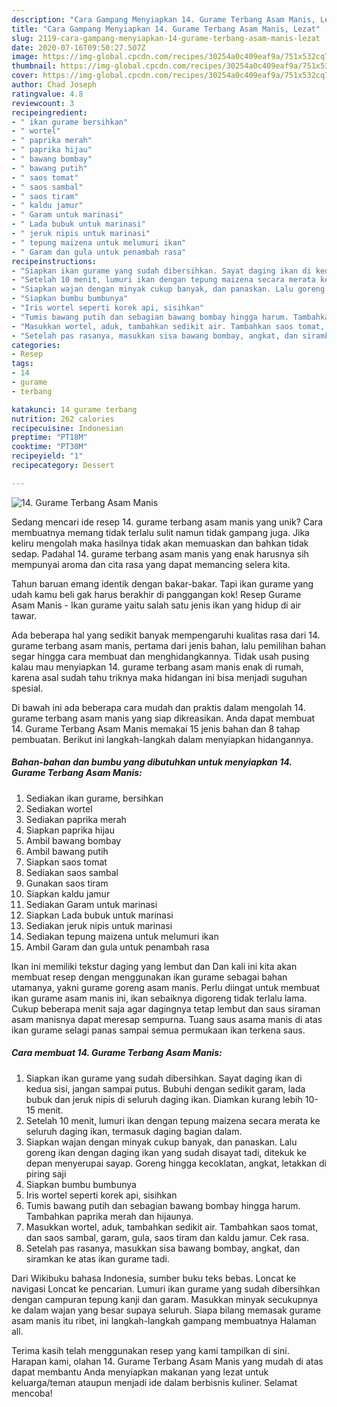```yaml
---
description: "Cara Gampang Menyiapkan 14. Gurame Terbang Asam Manis, Lezat"
title: "Cara Gampang Menyiapkan 14. Gurame Terbang Asam Manis, Lezat"
slug: 2119-cara-gampang-menyiapkan-14-gurame-terbang-asam-manis-lezat
date: 2020-07-16T09:50:27.507Z
image: https://img-global.cpcdn.com/recipes/30254a0c409eaf9a/751x532cq70/14-gurame-terbang-asam-manis-foto-resep-utama.jpg
thumbnail: https://img-global.cpcdn.com/recipes/30254a0c409eaf9a/751x532cq70/14-gurame-terbang-asam-manis-foto-resep-utama.jpg
cover: https://img-global.cpcdn.com/recipes/30254a0c409eaf9a/751x532cq70/14-gurame-terbang-asam-manis-foto-resep-utama.jpg
author: Chad Joseph
ratingvalue: 4.8
reviewcount: 3
recipeingredient:
- " ikan gurame bersihkan"
- " wortel"
- " paprika merah"
- " paprika hijau"
- " bawang bombay"
- " bawang putih"
- " saos tomat"
- " saos sambal"
- " saos tiram"
- " kaldu jamur"
- " Garam untuk marinasi"
- " Lada bubuk untuk marinasi"
- " jeruk nipis untuk marinasi"
- " tepung maizena untuk melumuri ikan"
- " Garam dan gula untuk penambah rasa"
recipeinstructions:
- "Siapkan ikan gurame yang sudah dibersihkan. Sayat daging ikan di kedua sisi, jangan sampai putus. Bubuhi dengan sedikit garam, lada bubuk dan jeruk nipis di seluruh daging ikan. Diamkan kurang lebih 10-15 menit."
- "Setelah 10 menit, lumuri ikan dengan tepung maizena secara merata ke seluruh daging ikan, termasuk daging bagian dalam."
- "Siapkan wajan dengan minyak cukup banyak, dan panaskan. Lalu goreng ikan dengan daging ikan yang sudah disayat tadi, ditekuk ke depan menyerupai sayap. Goreng hingga kecoklatan, angkat, letakkan di piring saji"
- "Siapkan bumbu bumbunya"
- "Iris wortel seperti korek api, sisihkan"
- "Tumis bawang putih dan sebagian bawang bombay hingga harum. Tambahkan paprika merah dan hijaunya."
- "Masukkan wortel, aduk, tambahkan sedikit air. Tambahkan saos tomat, dan saos sambal, garam, gula, saos tiram dan kaldu jamur. Cek rasa."
- "Setelah pas rasanya, masukkan sisa bawang bombay, angkat, dan siramkan ke atas ikan gurame tadi."
categories:
- Resep
tags:
- 14
- gurame
- terbang

katakunci: 14 gurame terbang 
nutrition: 262 calories
recipecuisine: Indonesian
preptime: "PT18M"
cooktime: "PT30M"
recipeyield: "1"
recipecategory: Dessert

---
```



![14. Gurame Terbang Asam Manis](https://img-global.cpcdn.com/recipes/30254a0c409eaf9a/751x532cq70/14-gurame-terbang-asam-manis-foto-resep-utama.jpg)

Sedang mencari ide resep 14. gurame terbang asam manis yang unik? Cara membuatnya memang tidak terlalu sulit namun tidak gampang juga. Jika keliru mengolah maka hasilnya tidak akan memuaskan dan bahkan tidak sedap. Padahal 14. gurame terbang asam manis yang enak harusnya sih mempunyai aroma dan cita rasa yang dapat memancing selera kita.

Tahun baruan emang identik dengan bakar-bakar. Tapi ikan gurame yang udah kamu beli gak harus berakhir di panggangan kok! Resep Gurame Asam Manis - Ikan gurame yaitu salah satu jenis ikan yang hidup di air tawar.

Ada beberapa hal yang sedikit banyak mempengaruhi kualitas rasa dari 14. gurame terbang asam manis, pertama dari jenis bahan, lalu pemilihan bahan segar hingga cara membuat dan menghidangkannya. Tidak usah pusing kalau mau menyiapkan 14. gurame terbang asam manis enak di rumah, karena asal sudah tahu triknya maka hidangan ini bisa menjadi suguhan spesial.


Di bawah ini ada beberapa cara mudah dan praktis dalam mengolah 14. gurame terbang asam manis yang siap dikreasikan. Anda dapat membuat 14. Gurame Terbang Asam Manis memakai 15 jenis bahan dan 8 tahap pembuatan. Berikut ini langkah-langkah dalam menyiapkan hidangannya.

<!--inarticleads1-->

##### Bahan-bahan dan bumbu yang dibutuhkan untuk menyiapkan 14. Gurame Terbang Asam Manis:

1. Sediakan  ikan gurame, bersihkan
1. Sediakan  wortel
1. Sediakan  paprika merah
1. Siapkan  paprika hijau
1. Ambil  bawang bombay
1. Ambil  bawang putih
1. Siapkan  saos tomat
1. Sediakan  saos sambal
1. Gunakan  saos tiram
1. Siapkan  kaldu jamur
1. Sediakan  Garam untuk marinasi
1. Siapkan  Lada bubuk untuk marinasi
1. Sediakan  jeruk nipis untuk marinasi
1. Sediakan  tepung maizena untuk melumuri ikan
1. Ambil  Garam dan gula untuk penambah rasa


Ikan ini memiliki tekstur daging yang lembut dan Dan kali ini kita akan membuat resep dengan menggunakan ikan gurame sebagai bahan utamanya, yakni gurame goreng asam manis. Perlu diingat untuk membuat ikan gurame asam manis ini, ikan sebaiknya digoreng tidak terlalu lama. Cukup beberapa menit saja agar dagingnya tetap lembut dan saus siraman asam manisnya dapat meresap sempurna. Tuang saus asama manis di atas ikan gurame selagi panas sampai semua permukaan ikan terkena saus. 

<!--inarticleads2-->

##### Cara membuat 14. Gurame Terbang Asam Manis:

1. Siapkan ikan gurame yang sudah dibersihkan. Sayat daging ikan di kedua sisi, jangan sampai putus. Bubuhi dengan sedikit garam, lada bubuk dan jeruk nipis di seluruh daging ikan. Diamkan kurang lebih 10-15 menit.
1. Setelah 10 menit, lumuri ikan dengan tepung maizena secara merata ke seluruh daging ikan, termasuk daging bagian dalam.
1. Siapkan wajan dengan minyak cukup banyak, dan panaskan. Lalu goreng ikan dengan daging ikan yang sudah disayat tadi, ditekuk ke depan menyerupai sayap. Goreng hingga kecoklatan, angkat, letakkan di piring saji
1. Siapkan bumbu bumbunya
1. Iris wortel seperti korek api, sisihkan
1. Tumis bawang putih dan sebagian bawang bombay hingga harum. Tambahkan paprika merah dan hijaunya.
1. Masukkan wortel, aduk, tambahkan sedikit air. Tambahkan saos tomat, dan saos sambal, garam, gula, saos tiram dan kaldu jamur. Cek rasa.
1. Setelah pas rasanya, masukkan sisa bawang bombay, angkat, dan siramkan ke atas ikan gurame tadi.


Dari Wikibuku bahasa Indonesia, sumber buku teks bebas. Loncat ke navigasi Loncat ke pencarian. Lumuri ikan gurame yang sudah dibersihkan dengan campuran tepung kanji dan garam. Masukkan minyak secukupnya ke dalam wajan yang besar supaya seluruh. Siapa bilang memasak gurame asam manis itu ribet, ini langkah-langkah gampang membuatnya Halaman all. 

Terima kasih telah menggunakan resep yang kami tampilkan di sini. Harapan kami, olahan 14. Gurame Terbang Asam Manis yang mudah di atas dapat membantu Anda menyiapkan makanan yang lezat untuk keluarga/teman ataupun menjadi ide dalam berbisnis kuliner. Selamat mencoba!
